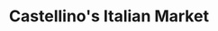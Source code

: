 ---
title: "Castellino's Italian Market"
url: /philadelphia/castellinos-italian-market/
shop: supermarket
---